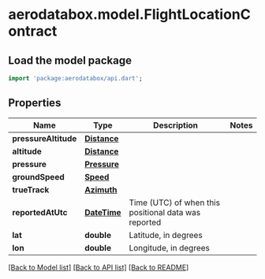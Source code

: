 # aerodatabox.model.FlightLocationContract

## Load the model package
```dart
import 'package:aerodatabox/api.dart';
```

## Properties
Name | Type | Description | Notes
------------ | ------------- | ------------- | -------------
**pressureAltitude** | [**Distance**](Distance.md) |  | 
**altitude** | [**Distance**](Distance.md) |  | 
**pressure** | [**Pressure**](Pressure.md) |  | 
**groundSpeed** | [**Speed**](Speed.md) |  | 
**trueTrack** | [**Azimuth**](Azimuth.md) |  | 
**reportedAtUtc** | [**DateTime**](DateTime.md) | Time (UTC) of when this positional data was reported | 
**lat** | **double** | Latitude, in degrees | 
**lon** | **double** | Longitude, in degrees | 

[[Back to Model list]](../README.md#documentation-for-models) [[Back to API list]](../README.md#documentation-for-api-endpoints) [[Back to README]](../README.md)


